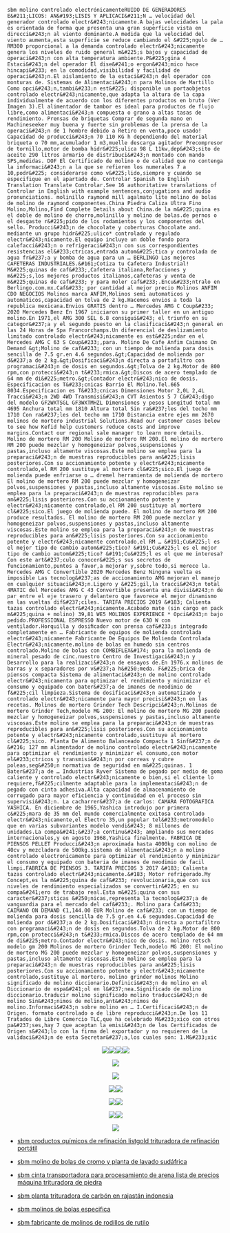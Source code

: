 
```
sbm molino controlado electrónicamenteRUIDO DE GENERADORES E&#211;LICOS: AN&#193;LISIS Y APLICACI&#211;N … velocidad del generador controlado electr&#243;nicamente.A bajas velocidades la pala es orientada de forma que presenta una gran superficie vista en direcci&#243;n al viento dominante.A medida que la velocidad del viento aumenta,esta superficie se reduce cambiando el &#225;ngulo de … RM300 proporcional a la demanda controlado electr&#243;nicamente genera los niveles de ruido general m&#225;s bajos y capacidad de operaci&#243;n con alta temperatura ambiente.P&#225;gina 4 Estaci&#243;n del operador El dise&#241;o ergon&#243;mico hace hincapi&#233; en la comodidad,visibilidad y facilidad de operaci&#243;n.El aislamiento de la estaci&#243;n del operador con monturas de. Sistemas de Alimentaci&#243;n para Molinos de Martillo Como opci&#243;n,tambi&#233;n est&#225; disponible un portaobjetos controlado electr&#243;nicamente,que adapta la altura de la capa individualmente de acuerdo con los diferentes productos en bruto (Ver Imagen 3).El alimentador de tambor es ideal para productos de flujo libre,como alimentaci&#243;n compuesta o grano a altas tasas de rendimiento. Prensas de briquetas Comprar de segunda mano en Machineseeker muy buena y fuerte sin problemas de la prensa de la operaci&#243;n de 1 hombre debido a Retiro en venta,poco usado! Capacidad de producci&#243;n 70 110 KG h dependiendo del material briqueta o 70 mm,acumulador 1 m3,muelle descarga agitador Precompresor de tornillo,motor de bomba hidr&#225;ulica 98 L 11kw,dep&#243;sito de aceite 290 litros armario de distribuci&#243;n montado con mando SPS,medidas. DOF El Certificado de molino o de calidad que no contenga la informaci&#243;n a la que se refieren los numerales 7 a 10,podr&#225; considerarse como v&#225;lido,siempre y cuando se especifique en el apartado de. Controlar Spanish to English Translation Translate Controlar.See 16 authoritative translations of Controlar in English with example sentences,conjugations and audio pronunciations. molinillo raymond mill agalmato lite molino de bolas de molino de raymond componentes.China Piedra Caliza Ultra Fino Molino,Molino,Find Complete Details about China.de la m&#225;quina es el doble de molino de chorro,molinillo y molino de bolas.de pernos o el desgaste r&#225;pido de los rodamientos y los componentes del sello. Producci&#243;n de chocolate y coberturas Chocolate and. mediante un grupo hidr&#225;ulico* controlado y regulado electr&#243;nicamente.El equipo incluye un doble fondo para calefacci&#243;n o refrigeraci&#243;n con sus correspondientes resistencias el&#233;ctricas,entrada autom&#225;tica y controlada de agua fr&#237;a y bomba de agua para un … BERLINGO Las mejores CAFETERAS INDUSTRIALES.&#161;Cotiza tu Cafetera Industrial! M&#225;quinas de caf&#233;,Cafetera italiana,Refacciones y m&#225;s,los mejores productos italianos,cafeteras y venta de m&#225;quinas de caf&#233; y para moler caf&#233;.Encu&#233;ntralo en Berlingo.com.mx.Caf&#233; por cantidad al mejor precio Molinos ANFIM CDO NEGOCIOS Molinos marca ANFIM,Molinos semi automaticos y automaticos,capacidad en tolva de 2 kg.Hacemos envios a toda la republica mexicana.Envios GRATIS dentro … Mercedes AMG C Coup&#233; 2020 Mercedes Benz En 1967 iniciaron su primer taller en un antiguo molino.En 1971,el AMG 300 SEL 6.8 consigui&#243; el triunfo en su categor&#237;a y el segundo puesto en la clasificaci&#243;n general en las 24 Horas de Spa Francorchamps.Un diferencial de deslizamiento limitado controlado electr&#243;nicamente es est&#225;ndar en el Mercedes AMG C 63 S Coup&#233;,para. Molino De Cafe Anfim Caimano On Demand &gt;Molino de caf&#233; con un tiempo de molienda para dosis sencilla de 7.5 gr.en 4.6 segundos.&gt;Capacidad de molienda por d&#237;a de 2 kg.&gt;Dosificaci&#243;n directa a portafiltro con programaci&#243;n de dosis en segundos.&gt;Tolva de 2 kg.Motor de 800 rpm,con protecci&#243;n t&#233;rmica.&gt;Discos de acero templado de 64 mm de di&#225;metro.&gt;Contador electr&#243;nico de dosis. Especificacion es T&#233;cnicas Barrio El Molino.Tel.665 8034.Especificacion es T&#233;cnicas Dimensiones Motor 2,0L 2,4L Tracci&#243;n 2WD 4WD Transmisi&#243;n CVT Asientos 5 7 C&#243;digo del modelo GF2WXTSGL GF3WXTMHZL Dimensiones y pesos Longitud total mm 4695 Anchura total mm 1810 Altura total Sin ra&#237;les del techo mm 1710 Con ra&#237;les del techo mm 1710 Distancia entre ejes mm 2670 molinos de mortero industrial Solutions.Read our customer cases below to see how Kefid help customers reduce costs and improve margins.Contact our regional sale manager to learn more details. Molino de mortero RM 200 Molino de mortero RM 200.El molino de mortero RM 200 puede mezclar y homogeneizar polvos,suspensiones y pastas,incluso altamente viscosas.Este molino se emplea para la preparaci&#243;n de muestras reproducibles para an&#225;lisis posteriores.Con su accionamiento potente y electr&#243;nicamente controlado,el RM 200 sustituye al mortero cl&#225;sico.El juego de molienda puede enfriarse o … dremel herramienta de molienda de mortero El molino de mortero RM 200 puede mezclar y homogeneizar polvos,suspensiones y pastas,incluso altamente viscosas.Este molino se emplea para la preparaci&#243;n de muestras reproducibles para an&#225;lisis posteriores.Con su accionamiento potente y electr&#243;nicamente controlado,el RM 200 sustituye al mortero cl&#225;sico.El juego de molienda puede. El molino de mortero RM 200 produce resultados. El molino de mortero RM 200 puede mezclar y homogeneizar polvos,suspensiones y pastas,incluso altamente viscosas.Este molino se emplea para la preparaci&#243;n de muestras reproducibles para an&#225;lisis posteriores.Con su accionamiento potente y electr&#243;nicamente controlado,el RM … &#191;Cu&#225;l es el mejor tipo de cambio autom&#225;tico? &#191;Cu&#225;l es el mejor tipo de cambio autom&#225;tico? &#191;Cu&#225;l es el que me interesa? Con este art&#237;culo conocer&#225;s sus secretos de funcionamiento,puntos a favor,a mejorar y,sobre todo,si merece la. Mercedes AMG C Convertible 2020 Mercedes Benz Ninguna vuelta es imposible Las tecnolog&#237;as de accionamiento AMG mejoran el manejo en cualquier situaci&#243;n.Ligero y &#225;gil,la tracci&#243;n total 4MATIC del Mercedes AMG C 43 Convertible presenta una divisi&#243;n de par entre el eje trasero y delantero que favorece el mejor dinamismo en las vueltas dif&#237;ciles. TARIFA PRECIOS 2019 &#183; Calienta tazas controlado electr&#243;nicamente.Acabado mate (sin cargo en pack m&#225;quina + molino) 39,81 WE5 MOLINOS EXPERIENCE * Opci&#243;n bajo pedido.PROFESSIONAL ESPRESSO Nuevo motor de 630 W con ventilador.Horquilla y dosiﬁcador con prensa caf&#233;s integrado completamente en … Fabricante de equipos de molienda controlada electr&#243;nicamente Fabricante De Equipos De Molienda Controlada Electr&#243;nicamente.molino de bolas en humedo sin centros controlado.Molino de bolas con COMBIFLEX&#174; para la molienda de mineral pesado de cinc.nuestro Centro de Investigaci&#243;n y Desarrollo para la realizaci&#243;n de ensayos de.En 1976.x molinos de barras y x separadores por v&#237;a h&#250;meda. F&#225;brica de piensos compacta Sistema de alimentaci&#243;n de molino controlado electr&#243;nicamenta para optimizar el rendimiento y minimizar el consumo y equipado con bater&#237;a de imanes de neodimio de f&#225;cil limpieza.Sistema de dosificaci&#243;n automatizado y controlado electr&#243;nicamente para mayor precisi&#243;n en las recetas. Molinos de mortero Grinder Tech Descripci&#243;n.Molinos de mortero Grinder Tech,modelo MG 200: El molino de mortero MG 200 puede mezclar y homogeneizar polvos,suspensiones y pastas,incluso altamente viscosas.Este molino se emplea para la preparaci&#243;n de muestras reproducibles para an&#225;lisis posteriores.Con su accionamiento potente y electr&#243;nicamente controlado,sustituye al mortero cl&#225;sico. Planta De Alimento Balanceado Compacta 1 Sinf&#237;n de &#216; 127 mm alimentador de molino controlado electr&#243;nicamente para optimizar el rendimiento y minimizar el consumo,con motor el&#233;ctricos y transmisi&#243;n por correas y cubre poleas,seg&#250;n normativa de seguridad en m&#225;quinas. 1 Bater&#237;a de … Industrias Ryver Sistema de pegado por medio de goma caliente y controlado electr&#243;nicamente o bien,si el cliente lo requiere,f&#225;cilmente adaptable para la implementaci&#243;n de pegado con cinta adhesiva.Alta capacidad de almacenamiento de corrugado para mayor eficiencia y continuidad en el proceso sin supervisi&#243;n. La cacharrer&#237;a de carlos: CAMARA FOTOGRAFICA YASHICA. En diciembre de 1965,Yashica introdujo por primera c&#225;mara de 35 mm del mundo comercialmente exitosa controlado electr&#243;nicamente,el Electro 35,un popular tel&#233;metromodelo que en varias subvariantes modelo vendi&#243; 8 millones de unidades.La compa&#241;&#237;a continu&#243; ampliando sus mercados internacionales,y en agosto 1968,Yashica finalmente. FABRICA DE PIENSOS PELLET Producci&#243;n aproximada hasta 4000kg con molino de 40cv y mezcladora de 500kg.sistema de alimentaci&#243;n a molino controlado electronicamente para optimizar el rendimiento y minimizar el consumo y equipado con bateria de imanes de neodimio de facil limpi.FABRICA DE PIENSOS 3. TARIFA PRECIOS 3 2017 &#183; Calienta tazas controlado electr&#243;nicamente.&#183; Motor refrigerado.My Concept,es la m&#225;quina de caf&#233; revolucionaria,que con sus niveles de rendimiento especializados se convertir&#225; en su compa&#241;ero de trabajo real.Esta m&#225;quina con sus caracter&#237;sticas &#250;nicas,representa la tecnolog&#237;a de vanguardia para el mercado del caf&#233;. Molino para Caf&#233; CAIMANO ON DEMAND €1,144.00 EUR Molino de caf&#233; con un tiempo de molienda para dosis sencilla de 7.5 gr.en 4.6 segundos.Capacidad de molienda por d&#237;a de 2 kg.Dosificaci&#243;n directa a portafiltro con programaci&#243;n de dosis en segundos.Tolva de 2 kg.Motor de 800 rpm,con protecci&#243;n t&#233;rmica.Discos de acero templado de 64 mm de di&#225;metro.Contador electr&#243;nico de dosis. molino retsch modelo gm 200 Molinos de mortero Grinder Tech,modelo MG 200: El molino de mortero MG 200 puede mezclar y homogeneizar polvos,suspensiones y pastas,incluso altamente viscosas.Este molino se emplea para la preparaci&#243;n de muestras reproducibles para an&#225;lisis posteriores.Con su accionamiento potente y electr&#243;nicamente controlado,sustituye al mortero. molino grinder molinos Molino significado de molino diccionario.Definici&#243;n de molino en el Diccionario de espa&#241;ol en l&#237;nea.Significado de molino diccionario.traducir molino significado molino traducci&#243;n de molino Sin&#243;nimos de molino,ant&#243;nimos de molino.Informaci&#243;n sobre molino en … I.Certificaci&#243;n de Origen. formato controlado o de libre reproducci&#243;n.De los 11 Tratados de Libre Comercio TLC,que ha celebrado M&#233;xico con otros pa&#237;ses,hay 7 que aceptan la emisi&#243;n de los Certificados de Origen s&#243;lo con la firma del exportador y no requieren de la validaci&#243;n de esta Secretar&#237;a,los cuales son: 1.M&#233;xic 
```

<div align="center">

<a href="https://es-mill.shibang-china.com/github&k=sbm+molino+controlado+electr%C3%B3nicamente"><img src="https://static.shibang-china.com/es/mill/index.jpg"></a><a href="https://es-mill.shibang-china.com/materials.htmlgithub&k=sbm+molino+controlado+electr%C3%B3nicamente"><img src="https://static.shibang-china.com/es/mill/materials.jpg"></a><a href="https://es-mill.shibang-china.com/about.htmlgithub&k=sbm+molino+controlado+electr%C3%B3nicamente"><img src="https://static.shibang-china.com/es/mill/about.jpg"></a><a href="https://es-mill.shibang-china.com/contact.htmlgithub&k=sbm+molino+controlado+electr%C3%B3nicamente"><img src="https://static.shibang-china.com/es/mill/contact.jpg"></a>

<a href="https://es-mill.shibang-china.com/github&k=sbm+molino+controlado+electr%C3%B3nicamente"><img src="https://static.shibang-china.com/es/mill/banner.jpg"></a>

<a href="https://swt.shibang-china.com/github&k=sbm+molino+controlado+electr%C3%B3nicamente"><img src="https://static.shibang-china.com/es/mill/chat.jpg"></a>

<a href="https://es-mill.shibang-china.com/products/vertical-roller-mill.htmlgithub&k=sbm+molino+controlado+electr%C3%B3nicamente"><img src="https://static.shibang-china.com/es/mill/vertical.jpg"></a><a href="https://es-mill.shibang-china.com/products/raymond-mill.htmlgithub&k=sbm+molino+controlado+electr%C3%B3nicamente"><img src="https://static.shibang-china.com/es/mill/raymond.jpg"></a>

<a href="https://es-mill.shibang-china.com/products/ultrafine-grinding-mill.htmlgithub&k=sbm+molino+controlado+electr%C3%B3nicamente"><img src="https://static.shibang-china.com/es/mill/ultrafine.jpg"></a><a href="https://es-mill.shibang-china.com/products/trapezium-grinding-mill.htmlgithub&k=sbm+molino+controlado+electr%C3%B3nicamente"><img src="https://static.shibang-china.com/es/mill/trapezium.jpg"></a>

<a href="https://es-mill.shibang-china.com/products/ball-mill.htmlgithub&k=sbm+molino+controlado+electr%C3%B3nicamente"><img src="https://static.shibang-china.com/es/mill/ball.jpg"></a><a href="https://es-mill.shibang-china.com/products/hammer-mill.htmlgithub&k=sbm+molino+controlado+electr%C3%B3nicamente"><img src="https://static.shibang-china.com/es/mill/hammer.jpg"></a>

<a href="https://swt.shibang-china.com/github&k=sbm+molino+controlado+electr%C3%B3nicamente"><img src="https://static.shibang-china.com/es/mill/case.jpg"></a>

</div>


* [sbm productos químicos de refinación listgold trituradora de refinación portátil](sbm%20productos%20qu%C3%ADmicos%20de%20refinaci%C3%B3n%20listgold%20trituradora%20de%20refinaci%C3%B3n%20port%C3%A1til.md)

* [sbm molino de bolas de cromo y planta de lavado sudáfrica](sbm%20molino%20de%20bolas%20de%20cromo%20y%20planta%20de%20lavado%20sud%C3%A1frica.md)

* [sbm cinta transportadora para procesamiento de arena lista de precios máquina trituradora de piedra](sbm%20cinta%20transportadora%20para%20procesamiento%20de%20arena%20lista%20de%20precios%20m%C3%A1quina%20trituradora%20de%20piedra.md)

* [sbm planta trituradora de carbón en rajastán indonesia](sbm%20planta%20trituradora%20de%20carb%C3%B3n%20en%20rajast%C3%A1n%20indonesia.md)

* [sbm molinos de bolas especifica](sbm%20molinos%20de%20bolas%20especifica.md)

* [sbm fabricante de molinos de rodillos de rutilo](sbm%20fabricante%20de%20molinos%20de%20rodillos%20de%20rutilo.md)